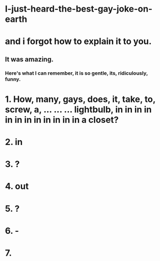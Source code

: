 # I-just-heard-the-best-gay-joke-on-earth

# and i forgot how to explain it to you.
## It was amazing. 
### Here's what I can remember, it is so gentle, its, ridiculously, funny. 

# 1. How, many, gays, does, it, take, to, screw, a, ... ... ... lightbulb, in in in in in in in in in in in in a closet?
# 2. in
# 3. ?
# 4. out
# 5. ?
# 6. -
# 7. 
